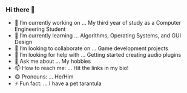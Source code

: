 ### Hi there 👋

- 🔭 I’m currently working on ... My third year of study as a Computer Engineering Student
- 🌱 I’m currently learning ... Algorithms, Operating Systems, and GUI Design
- 👯 I’m looking to collaborate on ... Game development projects
- 🤔 I’m looking for help with ... Getting started creating audio plugins
- 💬 Ask me about ... My hobbies
- 📫 How to reach me: ... Hit the links in my bio!
- 😄 Pronouns: ... He/Him
- ⚡ Fun fact: ... I have a pet tarantula
